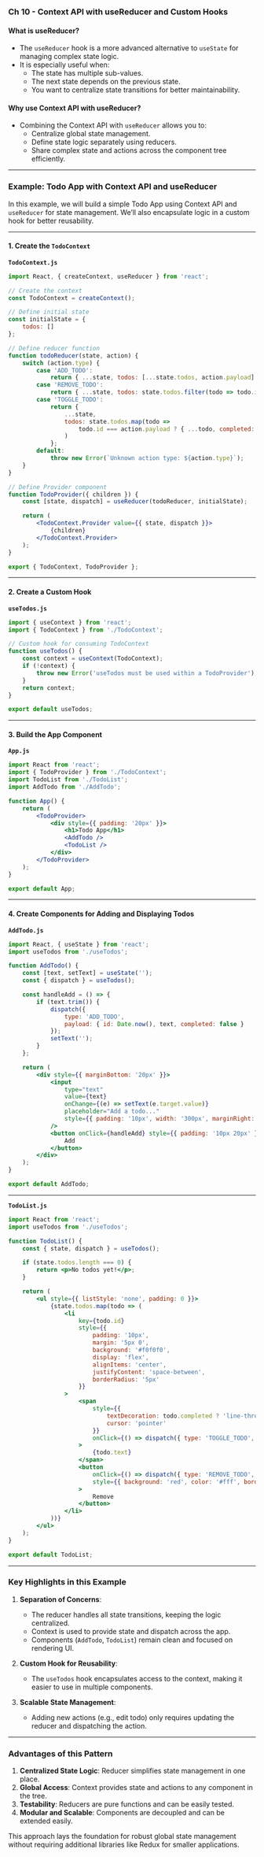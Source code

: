 ### Ch 10 - Context API with useReducer and Custom Hooks

#### **What is useReducer?**
- The `useReducer` hook is a more advanced alternative to `useState` for managing complex state logic.
- It is especially useful when:
  - The state has multiple sub-values.
  - The next state depends on the previous state.
  - You want to centralize state transitions for better maintainability.

#### **Why use Context API with useReducer?**
- Combining the Context API with `useReducer` allows you to:
  - Centralize global state management.
  - Define state logic separately using reducers.
  - Share complex state and actions across the component tree efficiently.

---

### **Example: Todo App with Context API and useReducer**

In this example, we will build a simple Todo App using Context API and `useReducer` for state management. We’ll also encapsulate logic in a custom hook for better reusability.

---

#### **1. Create the `TodoContext`**

**`TodoContext.js`**
```jsx
import React, { createContext, useReducer } from 'react';

// Create the context
const TodoContext = createContext();

// Define initial state
const initialState = {
    todos: []
};

// Define reducer function
function todoReducer(state, action) {
    switch (action.type) {
        case 'ADD_TODO':
            return { ...state, todos: [...state.todos, action.payload] };
        case 'REMOVE_TODO':
            return { ...state, todos: state.todos.filter(todo => todo.id !== action.payload) };
        case 'TOGGLE_TODO':
            return {
                ...state,
                todos: state.todos.map(todo =>
                    todo.id === action.payload ? { ...todo, completed: !todo.completed } : todo
                )
            };
        default:
            throw new Error(`Unknown action type: ${action.type}`);
    }
}

// Define Provider component
function TodoProvider({ children }) {
    const [state, dispatch] = useReducer(todoReducer, initialState);

    return (
        <TodoContext.Provider value={{ state, dispatch }}>
            {children}
        </TodoContext.Provider>
    );
}

export { TodoContext, TodoProvider };
```

---

#### **2. Create a Custom Hook**

**`useTodos.js`**
```jsx
import { useContext } from 'react';
import { TodoContext } from './TodoContext';

// Custom hook for consuming TodoContext
function useTodos() {
    const context = useContext(TodoContext);
    if (!context) {
        throw new Error('useTodos must be used within a TodoProvider');
    }
    return context;
}

export default useTodos;
```

---

#### **3. Build the App Component**

**`App.js`**
```jsx
import React from 'react';
import { TodoProvider } from './TodoContext';
import TodoList from './TodoList';
import AddTodo from './AddTodo';

function App() {
    return (
        <TodoProvider>
            <div style={{ padding: '20px' }}>
                <h1>Todo App</h1>
                <AddTodo />
                <TodoList />
            </div>
        </TodoProvider>
    );
}

export default App;
```

---

#### **4. Create Components for Adding and Displaying Todos**

**`AddTodo.js`**
```jsx
import React, { useState } from 'react';
import useTodos from './useTodos';

function AddTodo() {
    const [text, setText] = useState('');
    const { dispatch } = useTodos();

    const handleAdd = () => {
        if (text.trim()) {
            dispatch({
                type: 'ADD_TODO',
                payload: { id: Date.now(), text, completed: false }
            });
            setText('');
        }
    };

    return (
        <div style={{ marginBottom: '20px' }}>
            <input
                type="text"
                value={text}
                onChange={(e) => setText(e.target.value)}
                placeholder="Add a todo..."
                style={{ padding: '10px', width: '300px', marginRight: '10px' }}
            />
            <button onClick={handleAdd} style={{ padding: '10px 20px' }}>
                Add
            </button>
        </div>
    );
}

export default AddTodo;
```

---

**`TodoList.js`**
```jsx
import React from 'react';
import useTodos from './useTodos';

function TodoList() {
    const { state, dispatch } = useTodos();

    if (state.todos.length === 0) {
        return <p>No todos yet!</p>;
    }

    return (
        <ul style={{ listStyle: 'none', padding: 0 }}>
            {state.todos.map(todo => (
                <li
                    key={todo.id}
                    style={{
                        padding: '10px',
                        margin: '5px 0',
                        background: '#f0f0f0',
                        display: 'flex',
                        alignItems: 'center',
                        justifyContent: 'space-between',
                        borderRadius: '5px'
                    }}
                >
                    <span
                        style={{
                            textDecoration: todo.completed ? 'line-through' : 'none',
                            cursor: 'pointer'
                        }}
                        onClick={() => dispatch({ type: 'TOGGLE_TODO', payload: todo.id })}
                    >
                        {todo.text}
                    </span>
                    <button
                        onClick={() => dispatch({ type: 'REMOVE_TODO', payload: todo.id })}
                        style={{ background: 'red', color: '#fff', border: 'none', borderRadius: '5px', padding: '5px 10px' }}
                    >
                        Remove
                    </button>
                </li>
            ))}
        </ul>
    );
}

export default TodoList;
```

---

### **Key Highlights in this Example**
1. **Separation of Concerns**: 
   - The reducer handles all state transitions, keeping the logic centralized.
   - Context is used to provide state and dispatch across the app.
   - Components (`AddTodo`, `TodoList`) remain clean and focused on rendering UI.

2. **Custom Hook for Reusability**:
   - The `useTodos` hook encapsulates access to the context, making it easier to use in multiple components.

3. **Scalable State Management**:
   - Adding new actions (e.g., edit todo) only requires updating the reducer and dispatching the action.

---

### **Advantages of this Pattern**
1. **Centralized State Logic**: Reducer simplifies state management in one place.
2. **Global Access**: Context provides state and actions to any component in the tree.
3. **Testability**: Reducers are pure functions and can be easily tested.
4. **Modular and Scalable**: Components are decoupled and can be extended easily.

This approach lays the foundation for robust global state management without requiring additional libraries like Redux for smaller applications.
